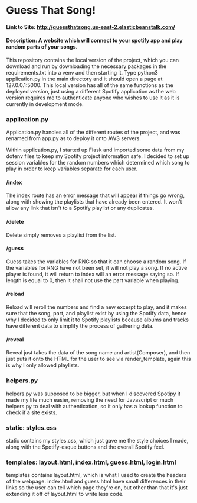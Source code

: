  # Guess That Song!
#### Link to Site: http://guessthatsong.us-east-2.elasticbeanstalk.com/
#### Description: A website which will connect to your spotify app and play random parts of your songs.

<p>
This repository contains the local version of the project, which you can download and run by downloading the necessary packages in the requirements.txt
into a venv and then starting it. Type python3 application.py in the main directory and it should open a page at 127.0.0.1:5000. This local version has
all of the same functions as the deployed version, just using a different Spotify application as the web version requires me to authenticate anyone who
wishes to use it as it is currently in development mode.
</p>

### application.py

<p>
Application.py handles all of the different routes of the project, and was renamed from app.py as to deploy it onto
AWS servers.
</p>
<p>
Within application.py, I started up Flask and imported some data from my dotenv files to keep my Spotify project information safe.
I decided to set up session variables for the random numbers which determined which song to play in order to keep variables separate
for each user.
</p>

#### /index

<p>
The index route has an error message that will appear if things go wrong, along with showing the playlists that have already
been entered. It won't allow any link that isn't to a Spotify playlist or any duplicates.
</p>

#### /delete

<p>
Delete simply removes a playlist from the list.
</p>

#### /guess

<p>
Guess takes the variables for RNG so that it can choose a random song. If the variables for RNG have not been set,
it will not play a song. If no active player is found, it will return to index will an error message saying so. If length is equal
to 0, then it shall not use the part variable when playing.
</p>

#### /reload

<p>
Reload will reroll the numbers and find a new excerpt to play, and it makes sure that the song, part, and playlist exist by using
the Spotify data, hence why I decided to only limit it to Spotify playlists because albums and tracks have different data to simplify the process of gathering data.
</p>

#### /reveal  

<p>
Reveal just takes the data of the song name and artist(Composer), and then just puts it onto the HTML for the user to see via render_template, again
this is why I only allowed playlists.
</p>

### helpers.py

<p>
helpers.py was supposed to be bigger, but when I discovered Spotipy it made my life much easier, removing the need for Javascript or
much helpers.py to deal with authentication, so it only has a lookup function to check if a site exists.
</p>

### static: styles.css

<p>
static contains my styles.css, which just gave me the style choices I made, along with the Spotify-esque buttons and the overall Spotify feel.
</p>

### templates: layout.html, index.html, guess.html, login.html

<p>
templates contains layout.html, which is what I used to create the headers of the webpage. index.html and guess.html have small differences
in their links so the user can tell which page they're on, but other than that it's just extending it off of layout.html to write less code.
</p>
